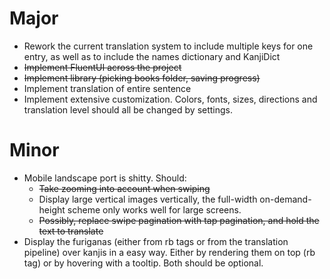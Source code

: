 # Major
- Rework the current translation system to include multiple keys for one entry, as well as to include the names dictionary and KanjiDict
- ~~Implement FluentUI across the project~~
- ~~Implement library (picking books folder, saving progress)~~
- Implement translation of entire sentence
- Implement extensive customization. Colors, fonts, sizes, directions and translation level should all be changed by settings.

# Minor
- Mobile landscape port is shitty. Should:
	- ~~Take zooming into account when swiping~~
	- Display large vertical images vertically, the full-width on-demand-height scheme only works well for large screens.
	- ~~Possibly, replace swipe pagination with tap pagination, and hold the text to translate~~
- Display the furiganas (either from rb tags or from the translation pipeline) over kanjis in a easy way. Either by rendering them on top (rb tag) or by hovering with a tooltip. Both should be optional.